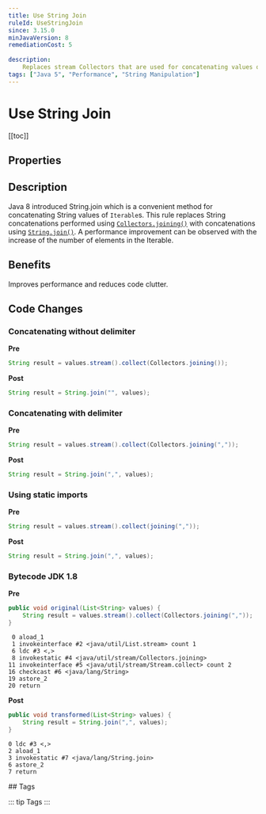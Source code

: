 ```yaml
---
title: Use String Join
ruleId: UseStringJoin
since: 3.15.0
minJavaVersion: 8
remediationCost: 5
    
description:
    Replaces stream Collectors that are used for concatenating values of a collection with StringJoiner.
tags: ["Java 5", "Performance", "String Manipulation"]
---
```


# Use String Join

[[toc]]

## Properties

<RuleProperties />

## Description

Java 8 introduced String.join which is a convenient method for concatenating String values of `Iterable`s. 
This rule replaces String concatenations performed using [`Collectors.joining()`](https://docs.oracle.com/javase/8/docs/api/java/util/stream/Collectors.html#joining-java.lang.CharSequence-) with concatenations using [`String.join()`](https://docs.oracle.com/javase/8/docs/api/java/lang/String.html#join-java.lang.CharSequence-java.lang.Iterable-). 
A performance improvement can be observed with the increase of the number of elements in the Iterable. 

## Benefits

Improves performance and reduces code clutter. 


## Code Changes

### Concatenating without delimiter

__Pre__
```java
String result = values.stream().collect(Collectors.joining());
```

__Post__
```java
String result = String.join("", values);
```

### Concatenating with delimiter
__Pre__
```java
String result = values.stream().collect(Collectors.joining(","));
```

__Post__
```java
String result = String.join(",", values);
```

### Using static imports
__Pre__
```java
String result = values.stream().collect(joining(","));
```

__Post__
```java
String result = String.join(",", values);
```


### Bytecode JDK 1.8 

__Pre__
```java
public void original(List<String> values) {
    String result = values.stream().collect(Collectors.joining(","));
}
```

```
 0 aload_1
 1 invokeinterface #2 <java/util/List.stream> count 1
 6 ldc #3 <,>
 8 invokestatic #4 <java/util/stream/Collectors.joining>
11 invokeinterface #5 <java/util/stream/Stream.collect> count 2
16 checkcast #6 <java/lang/String>
19 astore_2
20 return
```

__Post__
```java
public void transformed(List<String> values) {
    String result = String.join(",", values);
}
```

```
0 ldc #3 <,>
2 aload_1
3 invokestatic #7 <java/lang/String.join>
6 astore_2
7 return
```

<VersionNotice />
## Tags

::: tip Tags
<TagLinks />
:::